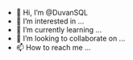 - 👋 Hi, I’m @DuvanSQL
- 👀 I’m interested in ...
- 🌱 I’m currently learning ...
- 💞️ I’m looking to collaborate on ...
- 📫 How to reach me ...

<!---
DuvanSQL/DuvanSQL is a ✨ special ✨ repository because its `README.md` (this file) appears on your GitHub profile.
You can click the Preview link to take a look at your changes.
--->
